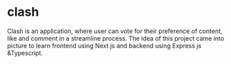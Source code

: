 # clash
Clash is an application, where user can vote for their preference of content, like and comment in a streamline process. The idea of this project came into picture to learn frontend using Next js and backend using Express js &amp;Typescript.
